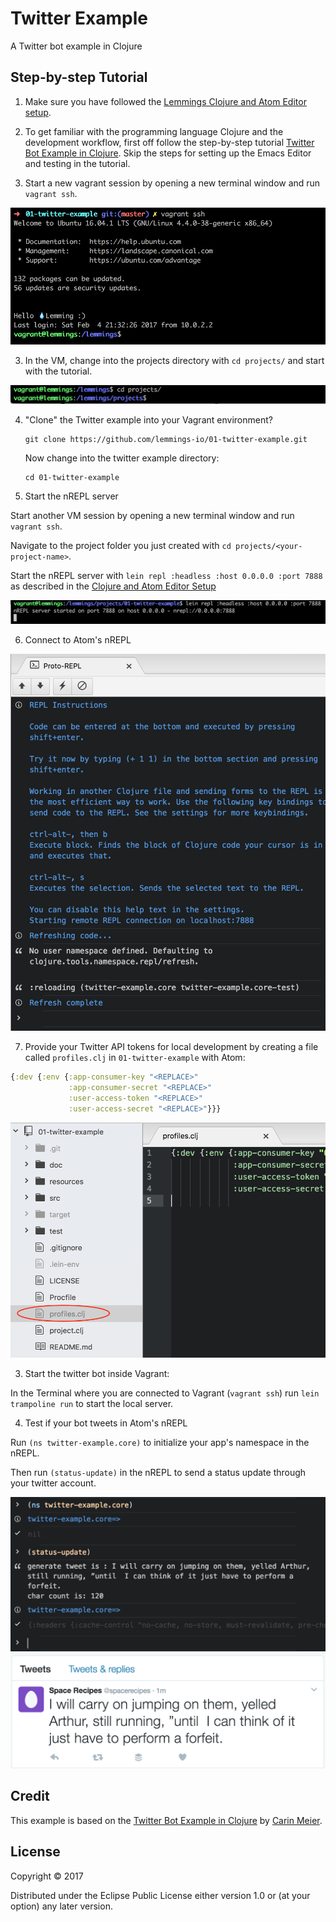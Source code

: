 # Twitter Example

A Twitter bot example in Clojure

## Step-by-step Tutorial

1. Make sure you have followed the [Lemmings Clojure and Atom Editor setup](https://lemmings.io/clojure-and-atom-editor-setup-40f8f09237b4).

1. To get familiar with the programming language Clojure and the development workflow, first off follow the step-by-step tutorial [Twitter Bot Example in Clojure](http://howistart.org/posts/clojure/1). Skip the steps for setting up the Emacs Editor and testing in the tutorial.

2. Start a new vagrant session by opening a new terminal window and run `vagrant ssh`.

  ![vagrant ssh](doc/images/vagrant-ssh.png)

3. In the VM, change into the projects directory with `cd projects/` and start with the tutorial.

  ![cd projects](doc/images/cd-projects.png)

4. "Clone" the Twitter example into your Vagrant environment?

    ```shell
    git clone https://github.com/lemmings-io/01-twitter-example.git
    ```

    Now change into the twitter example directory:

    ```shell
    cd 01-twitter-example
    ```

5. Start the nREPL server

  Start another VM session by opening a new terminal window and run `vagrant ssh`.

  Navigate to the project folder you just created with `cd projects/<your-project-name>`.

  Start the nREPL server with `lein repl :headless :host 0.0.0.0 :port 7888` as described in the [Clojure and Atom Editor Setup](https://lemmings.io/clojure-and-atom-editor-setup-40f8f09237b4)

 ![run nREPL server](doc/images/nrepl-server.png)

6. Connect to Atom's nREPL

 ![nrepl-connection-successful](doc/images/nrepl-connection-successful.png)


7. Provide your Twitter API tokens for local development by creating a file called `profiles.clj` in `01-twitter-example` with Atom:

  ```clojure
  {:dev {:env {:app-consumer-key "<REPLACE>"
               :app-consumer-secret "<REPLACE>"
               :user-access-token "<REPLACE>"
               :user-access-secret "<REPLACE>"}}}
  ```
  ![profiles.clj](doc/images/profiles-clj.png)

3. Start the twitter bot inside Vagrant:

  In the Terminal where you are connected to Vagrant (`vagrant ssh`) run `lein trampoline run` to start the local server.

4. Test if your bot tweets in Atom's nREPL

  Run `(ns twitter-example.core)` to initialize your app's namespace in the nREPL.

  Then run `(status-update)` in the nREPL to send a status update through your twitter account.

  ![tweet via repl](doc/images/tweet-via-repl.png)
  ![twitter tweet](doc/images/twitter-tweet.png)


## Credit

This example is based on the [Twitter Bot Example in Clojure](http://howistart.org/posts/clojure/1) by [Carin Meier](https://twitter.com/carinmeier).

## License

Copyright © 2017

Distributed under the Eclipse Public License either version 1.0 or (at
your option) any later version.
